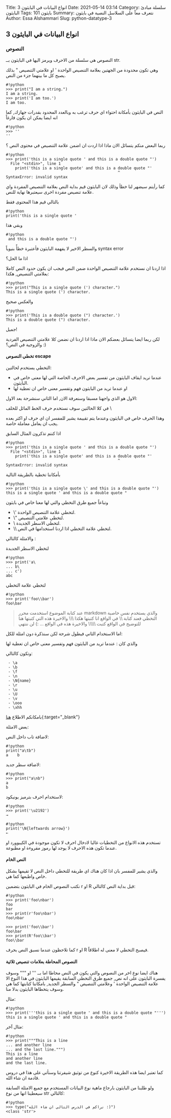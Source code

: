 Title: انواع البيانات في البايثون 3
Date: 2021-05-14 03:14
Category: سلسلة مبادئ البايثون
Tags: بايثون 101
Summary: نتعرف معاً على السلاسل النصية في بايثون
Author: Essa Alshammari
Slug: python-datatype-3

## انواع البيانات في البايثون 3

### النصوص

النصوص هي سلسلة من الاحرف ويرمز اليها في البايثون بــ str.

وهي تكون محدودة من الجهتين بعلامة التنصيص الواحدة ' او علامتي التنصيص " بذلك يصبح كل ما بينهما جزء من النص.

~~~
#!python
>>> print("I am a string.")
I am a string.
>>> print('I am too.')
I am too.
~~~

النص في البايثون بأمكانة احتواء اي حرف ترغب به وبالعدد المحدود بقدرات جهازك, كما انه ايضا يمكن ان يكون فارغاً

~~~
#!python
>>> ''
''
~~~

ربما البعض منكم يتسائل الان ماذا اذا اردت ان اضمن علامة التنصيص في محتوى النص ؟

~~~
#!python
>>> print('this is a single quote ' and this is a double quote "')
  File "<stdin>", line 1
    print('this is a single quote' and this is a double quote "'
                                                 ^
SyntaxError: invalid syntax
~~~

كما رأيتم سيضهر لنا خطأ وذلك لان البايثون قيم بداية النص بعلامة التنصيص المفردة واي علامة تنصيص  مفردة اخرى سيعتبرها نهاية للنص.

بالتالي قيم هذا المحتوى فقط

~~~
#!python
print('this is a single quote '
~~~

وبقي هذا

~~~
#!python
 and this is a double quote "')
~~~

والسطر الاخير لا يفهمة البايثون فأعتبرة خطأً بنيوياً syntax error

اذا ما الحل؟

اذا اردنا ان نستخدم علامة التنصيص الواحدة ضمن النص فيجب ان يكون حدود النص كاملا بعلامتي التنصيص, هكذا:

~~~
#!python
>>> print("This is a single quote (') character.")
This is a single quote (') character.
~~~

والعكس صحيح

~~~
#!python
>>> print('This is a double quote (") character.')
This is a double quote (") character.
~~~

جميل!

لكن ربما ايضا يتسائل بعضكم الان ماذا اذا اردنا ان نضمن كلا علامتي التنصيص الفردية والزوجية في النص؟
:)

#### تخطي النصوص escape

التخطي يستخدم لحالتين:

 - عندما تريد ايقاف البايثون من تفسير بعض الاحرف الخاصة التي لها معنى خاص في البايثون.
 - او عندما تريد من البايثون فهم وتفسير معنى خاص ان تعطية لها

الاول هو الذي واجهنا مسبقا وسنعرفة الان, اما الثاني سنشرحة بعد الاول:

في كلا الحالتين سوف نستخدم حرف الخط المائل للخلف \

وهذا الحرف خاص في البايثون وعندما يتم تقييمة يشير للمفسر ان اي حرف او اكثر بعده يجب ان يعامل معاملة خاصة.

اذا كنتم تذكرون المثال السابق

~~~
#!python
>>> print('this is a single quote ' and this is a double quote "')
  File "<stdin>", line 1
    print('this is a single quote' and this is a double quote "'
                                                 ^
SyntaxError: invalid syntax
~~~

بأمكاننا تخطية بالطريقة التالية 

~~~
#!python
>>> print('this is a single quote \' and this is a double quote "')
this is a single quote ' and this is a double quote "
~~~

وتباعاً جميع طرق التخطي والتي لها معنا خاص في بايثون

 - \\' لتخطي علامة التنصيص الواحدة.
 - \\" لتخطي علامتي التنصيص.
 - \\ لتخطي الاسطر الجديدة.
 -  \\\ لتخطي علامة التخطي اذا اردنا استخدامها في النص.


والامثلة كالتالي :

لتخطي الاسطر الجديدة

~~~
#!python
>>> print('a\
... b\
... c')
abc
~~~

لتخطي علامة التخطي

~~~
#!python
>>> print('foo\\bar')
foo\bar
~~~

> عند كتابة الموضوع استخدمت محرر markdown والذي يستخدم نفس خاصية التخطي فعند كتابة \\\  في الواقع انا كتبتها هكذا \\\\\ والاخيرة هذه التي كتبتها هنا للتوضيح في الواقع كتبت \\\\\\\\\ والاخيرة هذه في الواقع ... :) لن ننتهي 

اما الاستخدام الثاني فيطول شرحة لكن سنذكرة دون امثلة للكل:

والذي كان : عندما تريد من البايثون فهم وتفسير معنى خاص ان تعطية لها

وتكون كالتالي:
~~~
 - \a 
 - \b 
 - \f 
 - \n 
 - \N{name} 
 - \r 
 - \u
 - \U
 - \v
 - \ooo
 - \xhh
~~~

بامكانكم الاطلاع [هنا](https://docs.python.org/3/reference/lexical_analysis.html#string-and-bytes-literals){:target="_blank"}

بعض الامثلة:

لاضافة تاب داخل النص:

~~~
#!python
print("a\tb")
a    b
~~~

لاضافة سطر جديد:

~~~
#!python
>>> print("a\nb")
a
b
~~~

لاستخدام احرف بترميز يونيكود:

~~~
#!python
>>> print('\u2192')
→
~~~

~~~
#!python
print('\N{leftwards arrow}')
←
~~~

تستخدم هذه الانواع من التخطيات غالبا لادخال احرف لا تكون موجودة في الكيبوورد او عندما  تكون هذه الاحرف لا يوجد لها رموز مقروءة او مطبوعة.

#### النص الخام

والذي يشير للمفسر بان اذا كان هناك اي طريقة للتخطي داخل النص لا تقيمها بشكل خاص واطبعها كما هي.

نكتب النصوص الخام في البايثون بتضمين r او R قبل بداية النص كالتالي:

~~~
#!python
>>> print('foo\nbar')
foo
bar
>>> print(r'foo\nbar')
foo\nbar

>>> print('foo\\bar')
foo\bar
>>> print(R'foo\\bar')
foo\\bar
~~~

كما تلاحظون عندما نسبق النص بحرف r او R فيصبح التخطي لا معنى له اطلاقاً.

#### النصوص المحاطة بعلامات تنصيص ثلاثية

هناك ايضا نوع اخر من النصوص والتي يكون في النص محاطا اما بــ ''' او """ وسوف يفسرة البايثون على انه نص, جميع طرق التخطي السابقة يقيمها البايثون في هذا النوع الا علامة التنصيص الواحدة ' وعلامتي التنصيص " والسطر الجديد, بامكاننا كتابتها كما هي وسوف يتخطاها البايثون بدلا منا.

مثال:

~~~
#!python
>>> print('''this is a single quote ' and this is a double quote "''')
this is a single quote ' and this is a double quote "
~~~

مثال آخر:

~~~
#!python
>>> print("""This is a line
... and another line
... and the last line.""")
This is a line
and another line
and the last line.
~~~

كما تعتبر ايضا هذه الطريقة الاخيرة كنوع من توثيق شيفرتنا وسنأتي على هذا في دروس قادمة ان شاء الله.

ولو طلبنا من البايثون بارجاع ماهية نوع البيانات المستخدم مع جميع الامثلة السابقة سيعطينا انها من نوع str كالتالي:

~~~
#!python
>>> type("نراكم في الدرس التالي ان شاء الله :)")
<class 'str'>
~~~
